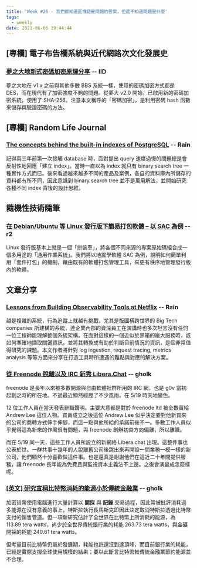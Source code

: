 ```yaml
---
title: 'Week #26 - 我們都知道區塊鏈是問題的答案，但還不知道問題是什麼'
tags:
  - weekly
date: 2021-06-06 19:44:44
---
```



## [專欄] 電子布告欄系統與近代網路次文化發展史
### [夢之大地新式密碼加密原理分享](https://github.com/ccns/dreambbs/wiki/new_encrypt_way) -- IID
夢之大地在 v1.x 之前與其他多數 BBS 系統一樣，使用的密碼加密方式都是 DES，而在現代有了加密強度不夠的問題。從夢大 v2.0 開始，已啟用新的密碼加密系統，使用了 SHA-256。注意本文稱呼的「密碼加密」，是利用密碼 hash 函數來儲存與驗證密碼的方法。

## [專欄] Random Life Journal
### [The concepts behind the built-in indexes of PostgreSQL](https://medium.com/random-life-journal/the-concepts-behind-the-built-in-indexes-of-postgresql-e5a35c63098b?source=friends_link&sk=b3fe287920e06a7f961122e58b38a0cc) -- Rain
記得兩三年前第一次接觸 database 時，面對提出 query 速度過慢的問題總是會反射性地回應「建立 index」。當時一直以為 index 就只有 binary search tree 一種實作方式而已。後來看過越來越多不同的產品及案例，各自的資料庫內所儲存的資料都有所不同，因此意識到 binary search tree 並不是萬用解法，並開始研究各種不同 index 背後的設計思維。

## 隨機性技術隨筆
### [在 Debian/Ubuntu 等 Linux 發行版下簡易打包軟體 – 以 SAC 為例](https://sean0921.github.io/2021/06/06/sac-debian-packaging/) -- r2
Linux 發行版基本上就是一個「拼裝車」，將各個不同來源的專案原始碼組合成一個多用途的「通用作業系統」。我們將以地震學軟體 SAC 為例，說明如何簡單利用「套件打包」的機制，藉由既有的軟體打包管理工具，來更有秩序地管理發行版內的軟體。

## 文章分享

### [Lessons from Building Observability Tools at Netflix](https://netflixtechblog.com/lessons-from-building-observability-tools-at-netflix-7cfafed6ab17) -- Rain
越是複雜的系統，行為追蹤上就越有挑戰，尤其是版圖橫跨世界的 Big Tech companies 所建構的系統，連企業內部的資深員工在演講時也多次坦言沒有任何一位工程師能理解整個系統架構。在面對這樣的一個近似於黑箱的龐大服務時，該如何準確地擷取關鍵資訊，並將其轉換成有助於判斷目前情況的資訊，是個非常值得研究的課題。本文作者將針對 log ingestion, request tracing, metrics analysis 等等方面來分享在打造工具時所遭遇的難點與對應的解決方案。

### [從 Freenode 脫離以及 IRC 新秀 Libera.Chat](https://gugod.org/2021/05/freenode-exodus-and-libera-chat/) -- gholk
freenode 是長年以來被多數開源與自由軟體社群所用的 IRC 網，也是 g0v 當初起創之時的所在地。不過最近顯然經歷了不少風雨。在 5/19 時天地變色。

12 位工作人員在當天發表辭職聲明。主要大意都是對於 freenode ltd 被全數賣給 Andrew Lee 這位人物。買賣成立之後這位 Andrew Lee 似乎決定要對他新買來的公司的商轉方式伸手伸腳，而這一點與他所給的承諾前後不一。多數工作人員似乎覺得這為新來的作風很有問題，與 freenode 創辦初衷方向偏離，所以離職。 

而在 5/19 同一天，這些工作人員所設立的新網絡 Libera.chat 出現。這整件事也公表於世。一群共事十幾年的人脫離舊公司後跳出來再開設一間業務一模一樣的新公司，他們顯然十分喜歡做這件事。也是還真是謝謝他們在這近二十年間提供服務，讓 freenode 長年能為免費且與監視資本主義沾不上邊。之後會演變成怎麼樣呢。

### [[英文] 研究宣稱比特幣消耗的能源小於傳統金融業](https://www.independent.co.uk/life-style/gadgets-and-tech/bitcoin-mining-environment-climate-crypto-b1849211.html) -- gholk
加密貨幣使用電腦進行大量計算以 **開採** 與 **記錄** 交易過程，因此常被批評消耗過多能源在沒有意義的事上，特斯拉執行長馬斯克即因此決定取消特斯拉透過比特幣支付的銷售管道。但一項新研究估計了全世界在比特幣上所消耗的能源，為 113.89 tera watts，尚少於全世界傳統銀行業的耗能 263.73 tera watts，與金礦開採的耗能 240.61 tera watts。

但考量目前比特幣仍屬於發展期，耗能也許還沒到達頂峰，而目前銀行業的耗能，已經是實際支撐全球使用規模的結果；要以此斷言比特幣較傳統金融業節約能源並不合理。

